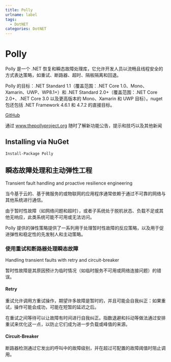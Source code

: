 ```yaml
---
title: Polly
urlname: label
tags:
  - DotNET
categories: DotNET
---
```


# Polly

Polly 是一个 .NET 恢复和瞬态故障处理库，它允许开发人员以流畅且线程安全的方式表达策略，如重试、断路器、超时、隔板隔离和回退。

Polly 的目标：.NET Standard 1.1（覆盖范围：.NET Core 1.0、Mono、Xamarin、UWP、WP8.1+）和 .NET Standard 2.0+（覆盖范围：.NET Core 2.0+、.NET Core 3.0 以及更高版本的 Mono、Xamarin 和 UWP 目标）。nuget 包还包括 .NET Framework 4.6.1 和 4.7.2 的直接目标。

[GitHub](https://github.com/App-vNext/Polly "Polly")

通过 www.thepollyproject.org 随时了解新功能公告，提示和技巧以及其他新闻

## Installing via NuGet

```shell
Install-Package Polly
```

## 瞬态故障处理和主动弹性工程

Transient fault handling and proactive resilience engineering

当今基于云的、基于微服务的或物联网的应用程序通常依赖于通过不可靠的网络与其他系统进行通信。

由于暂时性故障（如网络问题和超时），或者子系统处于脱机状态、负载不足或其他无响应，此类系统可能不可用或无法访问。

Polly 提供的弹性策略提供了一系列用于处理暂时性故障的反应策略，以及用于促进弹性和稳定性的先发制人和主动策略。

### 使用重试和断路器处理瞬态故障

Handling transient faults with retry and circuit-breaker

暂时性故障是其原因预计为临时情况（如临时服务不可用或网络连接问题）的错误。

#### Retry

重试允许调用方重试操作，期望许多故障是暂时的，并且可能会自我纠正：如果重试，操作可能会成功，可能在短暂的延迟之后。

在重试之间等待可以让故障有时间进行自我纠正。指数退避和抖动等做法通过安排重试来优化这一点，以防止它们成为进一步负载或峰值的来源。

#### Circuit-Breaker

断路器检测通过它发出的呼叫中的故障级别，并在超过可配置的故障阈值时阻止调用。
